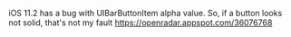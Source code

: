
iOS 11.2 has a bug with UIBarButtonItem alpha value. So, if a button looks not solid, that's not my fault
https://openradar.appspot.com/36076768
